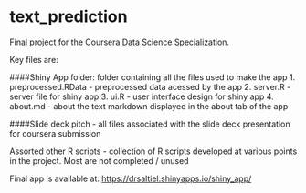 text_prediction
===============

Final project for the Coursera Data Science Specialization.

Key files are:

####Shiny App folder: folder containing all the files used to make the app
	1. preprocessed.RData - preprocessed data acessed by the app
	2. server.R - server file for shiny app
	3. ui.R - user interface design for shiny app
	4. about.md - about the text markdown displayed in the about tab of the app

####Slide deck pitch
 	- all files associated with the slide deck presentation for coursera submission

Assorted other R scripts - collection of R scripts developed at various points in the project.  Most are not completed / unused


Final app is available at: https://drsaltiel.shinyapps.io/shiny_app/